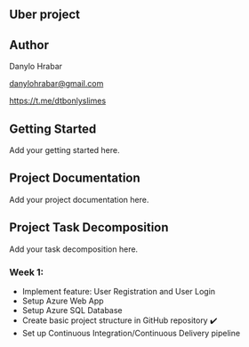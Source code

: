 ## Uber project

## Author
Danylo Hrabar

danylohrabar@gmail.com

https://t.me/dtbonlyslimes

## Getting Started
Add your getting started here.

## Project Documentation
Add your project documentation here.

## Project Task Decomposition
Add your task decomposition here.

### Week 1:
- Implement feature: User Registration and User Login
- Setup Azure Web App
- Setup Azure SQL Database
- Create basic project structure in GitHub repository ✔️
- Set up Continuous Integration/Continuous Delivery pipeline
